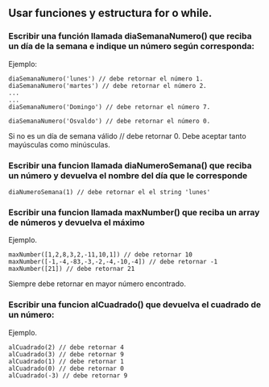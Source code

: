 ## Usar funciones y estructura for o while.
### Escribir una función llamada diaSemanaNumero() que reciba un día de la semana e indique un número según corresponda:

Ejemplo:
```
diaSemanaNumero('lunes') // debe retornar el número 1.
diaSemanaNumero('martes') // debe retornar el número 2.
...
...
diaSemanaNumero('Domingo') // debe retornar el número 7.

diaSemanaNumero('Osvaldo') // debe retornar el número 0.
```
Si no es un día de semana válido // debe retornar 0.
Debe aceptar tanto mayúsculas como minúsculas.

### Escribir una funcion llamada diaNumeroSemana() que reciba un número y devuelva el nombre del día que le corresponde 

```
diaNumeroSemana(1) // debe retornar el el string 'lunes' 
``` 

### Escribir una funcion llamada maxNumber() que reciba un array de números y devuelva el máximo
Ejemplo.
```
maxNumber([1,2,8,3,2,-11,10,1]) // debe retornar 10
maxNumber([-1,-4,-83,-3,-2,-4,-10,-4]) // debe retornar -1
maxNumber([21]) // debe retornar 21
```
Siempre debe retornar en mayor número encontrado.

### Escribir una funcion alCuadrado() que devuelva el cuadrado de un número:

Ejemplo.
```
alCuadrado(2) // debe retornar 4
alCuadrado(3) // debe retornar 9
alCuadrado(1) // debe retornar 1
alCuadrado(0) // debe retornar 0
alCuadrado(-3) // debe retornar 9

```

